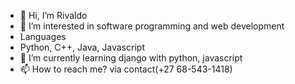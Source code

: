 - 👋 Hi, I’m Rivaldo
- 👀 I’m interested in software programming and web development
- Languages
-   Python, C++, Java, Javascript
- 🌱 I’m currently learning django with python, javascript
- 📫 How to reach me? via contact(+27 68-543-1418)
